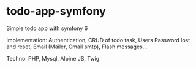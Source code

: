 ﻿# todo-app-symfony
Simple todo app with symfony 6

Implementation: Authentication, CRUD of todo task, Users Password lost and reset, Email (Mailer, Gmail smtp), Flash messages...

Techno: PHP, Mysql, Alpine JS, Twig
